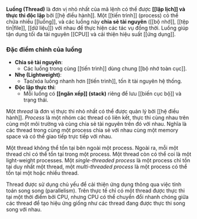 **Luồng (Thread)** là đơn vị nhỏ nhất của mã lệnh có thể được **[[lập lịch]] và thực thi độc lập** bởi [[hệ điều hành]]. Một [[tiến trình]] (process) có thể chứa nhiều [[luồng]], và các luồng này **chia sẻ tài nguyên** ([[bộ nhớ]], [[tệp tin|file]], [[dữ liệu]]) với nhau để thực hiện các tác vụ đồng thời. Luồng giúp tận dụng tối đa tài nguyên [[CPU]] và cải thiện hiệu suất [[ứng dụng]].

### Đặc điểm chính của luồng

- **Chia sẻ tài nguyên**:
    - Các luồng trong cùng [[tiến trình]] dùng chung [[bộ nhớ toàn cục]].
- **Nhẹ (Lightweight)**:
    - Tạo/xóa luồng nhanh hơn [[tiến trình]], tốn ít tài nguyên hệ thống.
- **Độc lập thực thi**:
    - Mỗi luồng có **[[ngăn xếp]] (stack)** riêng để lưu [[biến cục bộ]] và trạng thái.

Một _thread_ là đơn vị thực thi nhỏ nhất có thể được quản lý bởi [[hệ điều hành]]. _Process_ là một nhóm các thread có liên kết, thực thi cùng nhau trên cùng một môi trường và cùng chia sẻ tài nguyên trên đó với nhau. Nghĩa là các thread trong cùng một process chia sẻ với nhau cùng một memory space và có thể giao tiếp trực tiếp với nhau.

Một thread không thể tồn tại bên ngoài một process. Ngoài ra, mỗi một thread chỉ có thể tồn tại trong một process.
Một thread còn có thể coi là một light-weight processes. Một _single-threaded process_ là một process chỉ tồn tại duy nhất một thread, một _multi-threaded process_ là một process có thể tồn tại một hoặc nhiều thread.

Thread được sử dụng chủ yếu để cải thiện ứng dụng thông qua việc tính toán song song (parallelism). Trên thực tế chỉ có một thread được thực thi tại một thời điểm bởi CPU, nhưng CPU có thể chuyển đổi nhanh chóng giữa các thread để tạo hiệu ứng giống như các thread đang được thực thi song song với nhau.